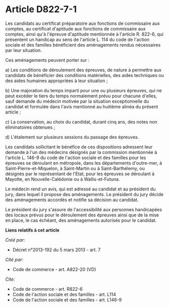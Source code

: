 # Article D822-7-1

Les candidats au certificat préparatoire aux fonctions de commissaire aux comptes, au certificat d'aptitude aux fonctions de
commissaire aux comptes, ainsi qu'à l'épreuve d'aptitude mentionnée à l'article R. 822-6, qui présentent un handicap au sens
de l'article L. 114 du code de l'action sociale et des familles bénéficient des aménagements rendus nécessaires par leur
situation. 

Ces aménagements peuvent porter sur : 

a) Les conditions de déroulement des épreuves, de nature à permettre aux candidats de bénéficier des conditions matérielles,
des aides techniques ou des aides humaines appropriées à leur situation ; 

b) Une majoration du temps imparti pour une ou plusieurs épreuves, qui ne peut excéder le tiers du temps normalement prévu
pour chacune d'elles, sauf demande du médecin motivée par la situation exceptionnelle du candidat et formulée dans l'avis
mentionné au huitième alinéa du présent article ; 

c) La conservation, au choix du candidat, durant cinq ans, des notes non éliminatoires obtenues ; 

d) L'étalement sur plusieurs sessions du passage des épreuves. 

Les candidats sollicitant le bénéfice de ces dispositions adressent leur demande à l'un des médecins désignés par la
commission mentionnée à l'article L. 146-9 du code de l'action sociale et des familles pour les épreuves se déroulant en
métropole, dans les départements d'outre-mer, à Saint-Pierre-et-Miquelon, à Saint-Martin ou à Saint-Barthélemy, ou désignés
par le représentant de l'Etat, pour les épreuves se déroulant à Mayotte, en Nouvelle-Calédonie ou à Wallis-et-Futuna. 

Le médecin rend un avis, qui est adressé au candidat et au président du jury, dans lequel il propose des aménagements. Le
président du jury décide des aménagements accordés et notifie sa décision au candidat. 

Le président du jury s'assure de l'accessibilité aux personnes handicapées des locaux prévus pour le déroulement des épreuves
ainsi que de la mise en place, le cas échéant, des aménagements autorisés pour le candidat.

**Liens relatifs à cet article**

_Créé par_:

  - Décret n°2013-192 du 5 mars 2013 - art. 7

_Cité par_:

  - Code de commerce - art. A822-20 (VD)

_Cite_:

  - Code de commerce - art. R822-6
  - Code de l'action sociale et des familles - art. L114
  - Code de l'action sociale et des familles - art. L146-9
